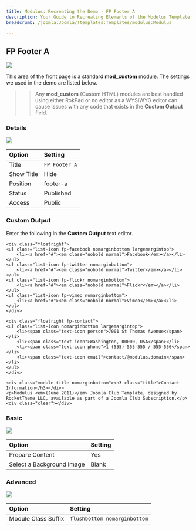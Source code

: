 ```yaml
---
title: Modulus: Recreating the Demo - FP Footer A
description: Your Guide to Recreating Elements of the Modulus Template for Joomla
breadcrumb: /joomla:Joomla/!templates:Templates/modulus:Modulus

---
```


FP Footer A
-----

![][demo]

This area of the front page is a standard **mod_custom** module. The settings we used in the demo are listed below.

>> Any **mod_custom** (Custom HTML) modules are best handled using either RokPad or no editor as a WYSIWYG editor can cause issues with any code that exists in the **Custom Output** field.

### Details

![][demo2]

| Option     | Setting            |  
| :--------- | :----------------- |  
| Title      | `FP Footer A`      |  
| Show Title | Hide               |  
| Position   | footer-a           |  
| Status     | Published          |  
| Access     | Public             |  

### Custom Output
Enter the following in the **Custom Output** text editor.

~~~
<div class="floatright">
<ul class="list-icon fp-facebook nomarginbottom largemargintop">
    <li><a href="#"><em class="nobold normal">Facebook</em></a></li>
</ul>
<ul class="list-icon fp-twitter nomarginbottom">
    <li><a href="#"><em class="nobold normal">Twitter</em></a></li>
</ul>
<ul class="list-icon fp-flickr nomarginbottom">
    <li><a href="#"><em class="nobold normal">Flickr</em></a></li>
</ul>
<ul class="list-icon fp-vimeo nomarginbottom">
    <li><a href="#"><em class="nobold normal">Vimeo</em></a></li>
</ul>
</div>

<div class="floatright fp-contact">
<ul class="list-icon nomarginbottom largemargintop">
    <li><span class="text-icon person">7001 St Thomas Avenue</span></li>
    <li><span class="text-icon">Washington, 00000, USA</span></li>
    <li><span class="text-icon phone">1 (555) 555-555 / 555-556</span></li> 
    <li><span class="text-icon email">contact/@modulus.domain</span></li>
</ul>
</div>

<div class="module-title nomarginbottom"><h3 class="title">Contact Information</h3></div>
<p>Modulus <em>(June 2011)</em> Joomla Club Template, designed by RocketTheme LLC, available as part of a Joomla Club Subscription.</p>
<div class="clear"></div>
~~~

### Basic
![][demo3]

| Option                    | Setting |  
| :------------------------ | :------ |  
| Prepare Content           | Yes     |  
| Select a Background Image | Blank   |

### Advanced
![][demo4]

| Option              | Setting                      |  
| :------------------ | :--------------------------- |  
| Module Class Suffix | `flushbottom nomarginbottom` |  

[demo]: assets/demo_4.jpeg
[demo2]: assets/footera_1.jpeg
[demo3]: assets/footera_2.jpeg
[demo4]: assets/footera_3.jpeg